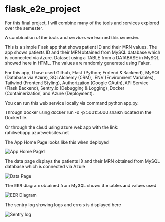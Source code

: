 # flask_e2e_project

For this final project, I will combine many of the tools and services explored over the semester.

A combination of the tools and services we learned this semester.

This is a simple Flask app that shows patient ID and their MRN values. The app shows patients ID and their MRN obtained from MySQL database which is connected via Azure. Dataset using a TABLE from a DATABASE in MySQL showed here in HTML. The values are randomly generated using Faker. 

For this app, I have used Github, Flask (Python; Frotend & Backend), MySQL (Database via Azure), SQLAlchemy (ORM), .ENV (Environment Variables), Tailwind (Frontend Styling), Authorization (Google OAuth), API Service (Flask Backend), Sentry.io (Debugging & Logging) ,Docker (Containerization) and Azure (Deployment).

You can run this web service locally via command python app.py.

Through docker using  docker run -d -p 5001:5000 shaikh located in the Dockerfile.

Or through the cloud using azure web app with the link: rahilwebapp.azurewebsites.net

The App Home Page looks like this when deployed

![App Home Page1](https://github.com/rshaikh95/flask_e2e_project/assets/141374132/de83fde5-7d79-485f-9647-f855e946ec4a)

The data page displays the patients ID and their MRN obtained from MySQL database which is connected via Azure

![Data Page](https://github.com/rshaikh95/flask_e2e_project/assets/141374132/23e3208a-3e9c-4f1a-a7e5-f799cd2ff382)

The EER diagram obtained from MySQL shows the tables and values used

![EER Diagram](https://github.com/rshaikh95/flask_e2e_project/assets/141374132/9de1ff5b-4139-4d62-bae3-3e0a501724bc)

The sentry log showing logs and errors is displayed here

![Sentry log](https://github.com/rshaikh95/flask_e2e_project/assets/141374132/5e180400-d6cf-4a2b-8ede-080276d59bbd)

